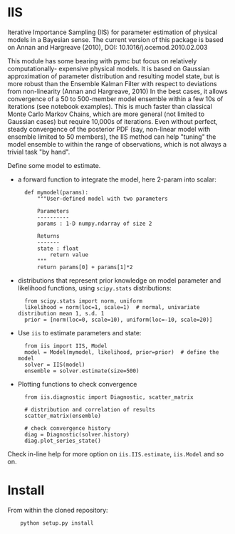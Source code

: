 IIS
===
Iterative Importance Sampling (IIS) for parameter estimation of physical models
in a Bayesian sense. The current version of this package is based on Annan and 
Hargreave (2010), DOI: 10.1016/j.ocemod.2010.02.003

This module has some bearing with pymc but focus on relatively computationally-
expensive physical models. It is based on Gaussian approximation of parameter
distribution and resulting model state, but is more robust than the Ensemble 
Kalman Filter with respect to deviations from non-linearity (Annan and Hargreave, 2010)
In the best cases, it allows convergence of a 50 to 500-member model ensemble
within a few 10s of iterations (see notebook examples). 
This is much faster than classical Monte Carlo Markov Chains, 
which are more general (not limited to Gaussian cases) but require 10,000s of 
iterations. Even without perfect, steady convergence of the posterior PDF 
(say, non-linear model with ensemble limited to 50 members), 
the IIS method can help "tuning" the model ensemble to within the range of 
observations, which is not always a trivial task "by hand".

Define some model to estimate.

- a forward function to integrate the model, here 2-param into scalar:

        def mymodel(params):
            """User-defined model with two parameters

            Parameters
            ----------
            params : 1-D numpy.ndarray of size 2

            Returns
            -------
            state : float
                return value
            """
            return params[0] + params[1]*2

- distributions that represent prior knowledge on model parameter
  and likelihood functions, using `scipy.stats` distributions:

        from scipy.stats import norm, uniform
        likelihood = norm(loc=1, scale=1)  # normal, univariate distribution mean 1, s.d. 1
        prior = [norm(loc=0, scale=10), uniform(loc=-10, scale=20)] 

- Use `iis` to estimate parameters and state:

        from iis import IIS, Model
        model = Model(mymodel, likelihood, prior=prior)  # define the model 
        solver = IIS(model)
        ensemble = solver.estimate(size=500)
    
- Plotting functions to check convergence

        from iis.diagnostic import Diagnostic, scatter_matrix

        # distribution and correlation of results
        scatter_matrix(ensemble)

        # check convergence history
        diag = Diagnostic(solver.history)
        diag.plot_series_state()

Check in-line help for more option on `iis.IIS.estimate`, `iis.Model` and so on.


Install
=======
From within the cloned repository:

        python setup.py install
